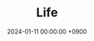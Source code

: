 ---
layout  : category
title   : Life
summary : category
date    : 2024-01-11 00:00:00 +0900
updated : 2024-01-11 00:00:00 +0900
tag     : 
toc     : true
public  : true
comment : false
parent  : [[/index]]
latex   : false
---
